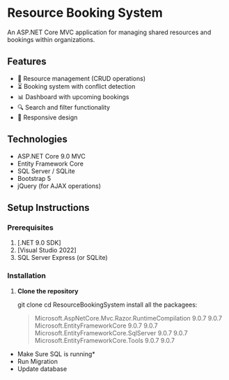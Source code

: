 ﻿# Resource Booking System


An ASP.NET Core MVC application for managing shared resources and bookings within organizations.

## Features

- 📅 Resource management (CRUD operations)
- ⏳ Booking system with conflict detection
- 📊 Dashboard with upcoming bookings
- 🔍 Search and filter functionality
- 📱 Responsive design

## Technologies

- ASP.NET Core 9.0 MVC
- Entity Framework Core
- SQL Server / SQLite
- Bootstrap 5
- jQuery (for AJAX operations)

## Setup Instructions

### Prerequisites

1. [.NET 9.0 SDK]
2. [Visual Studio 2022]
3. SQL Server Express (or SQLite)

### Installation

1. **Clone the repository**
  
   git clone
   cd ResourceBookingSystem
 install all the packagees:
   > Microsoft.AspNetCore.Mvc.Razor.RuntimeCompilation      9.0.7       9.0.7   
   > Microsoft.EntityFrameworkCore                          9.0.7       9.0.7   
   > Microsoft.EntityFrameworkCore.SqlServer                9.0.7       9.0.7   
   > Microsoft.EntityFrameworkCore.Tools                    9.0.7       9.0.7 


* Make Sure SQL is running*
* Run Migration
* Update database